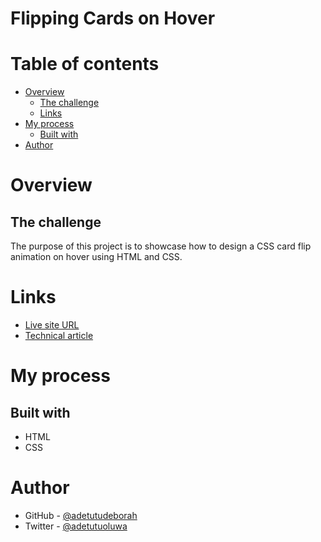 # Flipping Cards on Hover

# Table of contents

- [Overview](#overview)
  - [The challenge](#the-challenge)
  - [Links](#links)
- [My process](#my-process)
  - [Built with](#built-with)
- [Author](#author)

# Overview

## The challenge

The purpose of this project is to showcase how to design a CSS card flip animation on hover using HTML and CSS.

# Links

- [Live site URL](https://flipping-cards-on-hover.vercel.app/)
- [Technical article]()

# My process

## Built with

- HTML
- CSS 

# Author

- GitHub - [@adetutudeborah](https://github.com/adetutudeborah)
- Twitter - [@adetutuoluwa](https://twitter.com/adetutuoluwa2)




